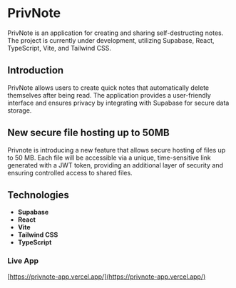 # PrivNote

PrivNote is an application for creating and sharing self-destructing notes. The project is currently under development, utilizing Supabase, React, TypeScript, Vite, and Tailwind CSS.

## Introduction

PrivNote allows users to create quick notes that automatically delete themselves after being read. The application provides a user-friendly interface and ensures privacy by integrating with Supabase for secure data storage.

## New secure file hosting up to 50MB

Privnote is introducing a new feature that allows secure hosting of files up to 50 MB. Each file will be accessible via a unique, time-sensitive link generated with a JWT token, providing an additional layer of security and ensuring controlled access to shared files.

## Technologies

- **Supabase**
- **React**
- **Vite**
- **Tailwind CSS**
- **TypeScript**

### Live App

[https://privnote-app.vercel.app/](https://privnote-app.vercel.app/)
